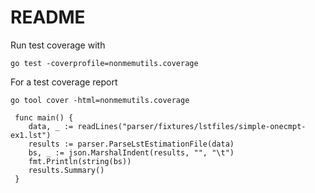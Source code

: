 README
=================================

Run test coverage with

```
go test -coverprofile=nonmemutils.coverage
```

For  a test coverage report

```
go tool cover -html=nonmemutils.coverage
```


```
 func main() {
 	data, _ := readLines("parser/fixtures/lstfiles/simple-onecmpt-ex1.lst")
 	results := parser.ParseLstEstimationFile(data)
 	bs, _ := json.MarshalIndent(results, "", "\t")
 	fmt.Println(string(bs))
 	results.Summary()
 }
 ```